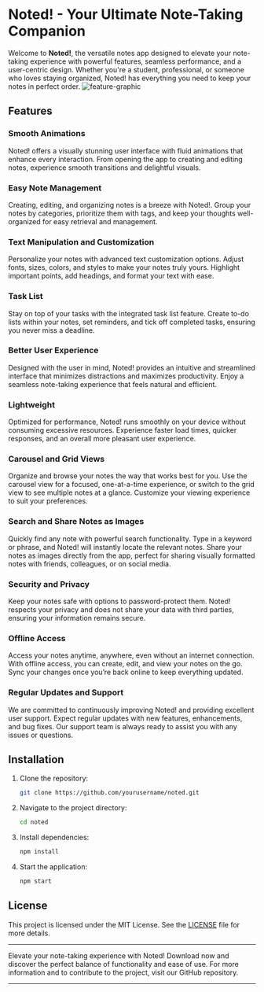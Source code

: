 # Noted! - Your Ultimate Note-Taking Companion

Welcome to **Noted!**, the versatile notes app designed to elevate your note-taking experience with powerful features, seamless performance, and a user-centric design. Whether you're a student, professional, or someone who loves staying organized, Noted! has everything you need to keep your notes in perfect order.
![feature-graphic](https://github.com/user-attachments/assets/efc4fabc-6490-43d3-aa80-344d4aed351a)

## Features

### Smooth Animations
Noted! offers a visually stunning user interface with fluid animations that enhance every interaction. From opening the app to creating and editing notes, experience smooth transitions and delightful visuals.

### Easy Note Management
Creating, editing, and organizing notes is a breeze with Noted!. Group your notes by categories, prioritize them with tags, and keep your thoughts well-organized for easy retrieval and management.

### Text Manipulation and Customization
Personalize your notes with advanced text customization options. Adjust fonts, sizes, colors, and styles to make your notes truly yours. Highlight important points, add headings, and format your text with ease.

### Task List
Stay on top of your tasks with the integrated task list feature. Create to-do lists within your notes, set reminders, and tick off completed tasks, ensuring you never miss a deadline.

### Better User Experience
Designed with the user in mind, Noted! provides an intuitive and streamlined interface that minimizes distractions and maximizes productivity. Enjoy a seamless note-taking experience that feels natural and efficient.

### Lightweight
Optimized for performance, Noted! runs smoothly on your device without consuming excessive resources. Experience faster load times, quicker responses, and an overall more pleasant user experience.

### Carousel and Grid Views
Organize and browse your notes the way that works best for you. Use the carousel view for a focused, one-at-a-time experience, or switch to the grid view to see multiple notes at a glance. Customize your viewing experience to suit your preferences.

### Search and Share Notes as Images
Quickly find any note with powerful search functionality. Type in a keyword or phrase, and Noted! will instantly locate the relevant notes. Share your notes as images directly from the app, perfect for sharing visually formatted notes with friends, colleagues, or on social media.

### Security and Privacy
Keep your notes safe with options to password-protect them. Noted! respects your privacy and does not share your data with third parties, ensuring your information remains secure.

### Offline Access
Access your notes anytime, anywhere, even without an internet connection. With offline access, you can create, edit, and view your notes on the go. Sync your changes once you’re back online to keep everything updated.

### Regular Updates and Support
We are committed to continuously improving Noted! and providing excellent user support. Expect regular updates with new features, enhancements, and bug fixes. Our support team is always ready to assist you with any issues or questions.

## Installation

1. Clone the repository:
   ```bash
   git clone https://github.com/yourusername/noted.git
   ```

2. Navigate to the project directory:
   ```bash
   cd noted
   ```

3. Install dependencies:
   ```bash
   npm install
   ```

4. Start the application:
   ```bash
   npm start
   ```

## License

This project is licensed under the MIT License. See the [LICENSE](LICENSE) file for more details.

---

Elevate your note-taking experience with Noted! Download now and discover the perfect balance of functionality and ease of use. For more information and to contribute to the project, visit our GitHub repository.

---
